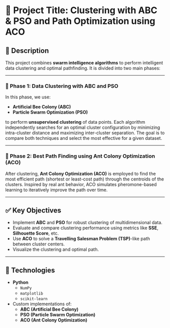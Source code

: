 # 📌 Project Title: Clustering with ABC & PSO and Path Optimization using ACO

## 🧠 Description

This project combines **swarm intelligence algorithms** to perform intelligent data clustering and optimal pathfinding. It is divided into two main phases:

---

### 🔹 Phase 1: Data Clustering with ABC and PSO

In this phase, we use:

- **Artificial Bee Colony (ABC)**
- **Particle Swarm Optimization (PSO)**

to perform **unsupervised clustering** of data points. Each algorithm independently searches for an optimal cluster configuration by minimizing intra-cluster distance and maximizing inter-cluster separation. The goal is to compare both techniques and select the most effective for a given dataset.

---

### 🔹 Phase 2: Best Path Finding using Ant Colony Optimization (ACO)

After clustering, **Ant Colony Optimization (ACO)** is employed to find the most efficient path (shortest or least-cost path) through the centroids of the clusters. Inspired by real ant behavior, ACO simulates pheromone-based learning to iteratively improve the path over time.

---

## ✅ Key Objectives

- Implement **ABC** and **PSO** for robust clustering of multidimensional data.
- Evaluate and compare clustering performance using metrics like **SSE**, **Silhouette Score**, etc.
- Use **ACO** to solve a **Travelling Salesman Problem (TSP)**-like path between cluster centers.
- Visualize the clustering and optimal path.

---

## 🧰 Technologies

- **Python**
  - `NumPy`
  - `matplotlib`
  - `scikit-learn`
- Custom implementations of:
  - **ABC (Artificial Bee Colony)**
  - **PSO (Particle Swarm Optimization)**
  - **ACO (Ant Colony Optimization)**
